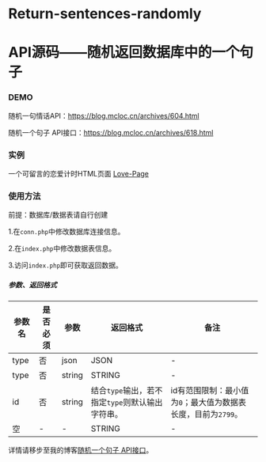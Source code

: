 # Return-sentences-randomly
# API源码——随机返回数据库中的一个句子

### DEMO

随机一句情话API：https://blog.mcloc.cn/archives/604.html

随机一个句子 API接口：https://blog.mcloc.cn/archives/618.html

### 实例

一个可留言的恋爱计时HTML页面 [Love-Page](https://github.com/androidmumo/Love-Page)

### 使用方法

前提：数据库/数据表请自行创建

1.在`conn.php`中修改数据库连接信息。

2.在`index.php`中修改数据表信息。

3.访问`index.php`即可获取返回数据。

##### 参数、返回格式

| 参数名 | 是否必须 | 参数   | 返回格式                                         | 备注                                                         |
| ------ | -------- | ------ | ------------------------------------------------ | ------------------------------------------------------------ |
| type   | 否       | json   | JSON                                             | -                                                            |
| type   | 否       | string | STRING                                           | -                                                            |
| id     | 否       | string | 结合`type`输出，若不指定`type`则默认输出字符串。 | id有范围限制：最小值为`0`；最大值为数据表长度，目前为`2799`。 |
| 空     | -        | -      | STRING                                           | -                                                            |

详情请移步至我的博客[随机一个句子 API接口](https://blog.mcloc.cn/archives/618.html)。
